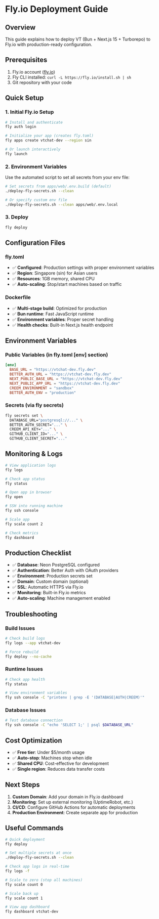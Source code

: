 # Fly.io Deployment Guide

## Overview

This guide explains how to deploy VT (Bun + Next.js 15 + Turborepo) to Fly.io with production-ready configuration.

## Prerequisites

1. Fly.io account ([fly.io](https://fly.io))
2. Fly CLI installed: `curl -L https://fly.io/install.sh | sh`
3. Git repository with your code

## Quick Setup

### 1. Initial Fly.io Setup

```bash
# Install and authenticate
fly auth login

# Initialize your app (creates fly.toml)
fly apps create vtchat-dev --region sin

# Or launch interactively
fly launch
```

### 2. Environment Variables

Use the automated script to set all secrets from your env file:

```bash
# Set secrets from apps/web/.env.build (default)
./deploy-fly-secrets.sh --clean

# Or specify custom env file
./deploy-fly-secrets.sh --clean apps/web/.env.local
```

### 3. Deploy

```bash
fly deploy
```

## Configuration Files

### fly.toml
- ✅ **Configured**: Production settings with proper environment variables
- ✅ **Region**: Singapore (sin) for Asian users
- ✅ **Resources**: 1GB memory, shared CPU
- ✅ **Auto-scaling**: Stop/start machines based on traffic

### Dockerfile
- ✅ **Multi-stage build**: Optimized for production
- ✅ **Bun runtime**: Fast JavaScript runtime
- ✅ **Environment variables**: Proper secret handling
- ✅ **Health checks**: Built-in Next.js health endpoint

## Environment Variables

### Public Variables (in fly.toml [env] section)
```toml
[env]
  BASE_URL = "https://vtchat-dev.fly.dev"
  BETTER_AUTH_URL = "https://vtchat-dev.fly.dev"
  NEXT_PUBLIC_BASE_URL = "https://vtchat-dev.fly.dev"
  NEXT_PUBLIC_APP_URL = "https://vtchat-dev.fly.dev"
  CREEM_ENVIRONMENT = "sandbox"
  BETTER_AUTH_ENV = "production"
```

### Secrets (via fly secrets)
```bash
fly secrets set \
  DATABASE_URL="postgresql://..." \
  BETTER_AUTH_SECRET="..." \
  CREEM_API_KEY="..." \
  GITHUB_CLIENT_ID="..." \
  GITHUB_CLIENT_SECRET="..."
```

## Monitoring & Logs

```bash
# View application logs
fly logs

# Check app status
fly status

# Open app in browser
fly open

# SSH into running machine
fly ssh console

# Scale app
fly scale count 2

# Check metrics
fly dashboard
```

## Production Checklist

- ✅ **Database**: Neon PostgreSQL configured
- ✅ **Authentication**: Better Auth with OAuth providers
- ✅ **Environment**: Production secrets set
- ✅ **Domain**: Custom domain (optional)
- ✅ **SSL**: Automatic HTTPS via Fly.io
- ✅ **Monitoring**: Built-in Fly.io metrics
- ✅ **Auto-scaling**: Machine management enabled

## Troubleshooting

### Build Issues
```bash
# Check build logs
fly logs --app vtchat-dev

# Force rebuild
fly deploy --no-cache
```

### Runtime Issues
```bash
# Check app health
fly status

# View environment variables
fly ssh console -C "printenv | grep -E '(DATABASE|AUTH|CREEM)'"
```

### Database Issues
```bash
# Test database connection
fly ssh console -C "echo 'SELECT 1;' | psql $DATABASE_URL"
```

## Cost Optimization

- ✅ **Free tier**: Under $5/month usage
- ✅ **Auto-stop**: Machines stop when idle
- ✅ **Shared CPU**: Cost-effective for development
- ✅ **Single region**: Reduces data transfer costs

## Next Steps

1. **Custom Domain**: Add your domain in Fly.io dashboard
2. **Monitoring**: Set up external monitoring (UptimeRobot, etc.)
3. **CI/CD**: Configure GitHub Actions for automatic deployments
4. **Production Environment**: Create separate app for production

## Useful Commands

```bash
# Quick deployment
fly deploy

# Set multiple secrets at once
./deploy-fly-secrets.sh --clean

# Check app logs in real-time
fly logs -f

# Scale to zero (stop all machines)
fly scale count 0

# Scale back up
fly scale count 1

# View app dashboard
fly dashboard vtchat-dev
```
